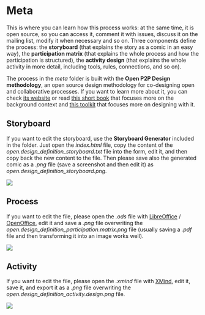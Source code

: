 Meta
====

This is where you can learn how this process works: at the same time, it is open source, so you can access it, comment it with issues, discuss it on the mailing list, modify it when necessary and so on.
Three components define the process: the **storyboard** (that explains the story as a comic in an easy way), the **participation matrix** (that explains the whole process and how the participation is structured), the **activity design** (that explains the whole activity in more detail, including tools, rules, connections, and so on).

The process in the *meta* folder is built with the **Open P2P Design methodology**, an open source design methodology for co-designing open and collaborative processes. If you want to learn more about it, you can check [its website](http://www.openp2pdesign.org) or read [this short book](http://www.issuu.com/openp2pdesign/docs/openp2pdesign.org_1.1_english) that focuses more on the background context and [this toolkit](http://www.issuu.com/openp2pdesign/docs/openp2pdesign.toolkit_pixelache) that focuses more on designing with it.

Storyboard
----------

If you want to edit the storyboard, use the **Storyboard Generator** included in the folder. Just open the *index.html* file, copy the content of the *open.design_definition_storyboard.txt* file into the form, edit it, and then copy back the new content to the file. Then please save also the generated comic as a *.png* file (save a screenshot and then edit it) as *open.design_definition_storyboard.png*.

<img src="https://github.com/OpenDesign-WorkingGroup/Open-Design-Definition/raw/master/meta/open.design_definition_storyboard.png">


Process
-------

If you want to edit the file, please open the *.ods* file with [LibreOffice](http://www.libreoffice.org/) / [OpenOffice](http://www.openoffice.org/), edit it and save a *.png* file overwriting the *open.design_definition_participation.matrix.png* file (usually saving a *.pdf* file and then transforming it into an image works well).

<img src="https://github.com/OpenDesign-WorkingGroup/Open-Design-Definition/raw/master/meta/open.design_definition_participation.matrix.png">


Activity
--------

If you want to edit the file, please open the *.xmind* file with [XMind](http://www.xmind.net/), edit it, save it, and export it as a *.png* file overwriting the *open.design_definition_activity.design.png* file.

<img src="https://github.com/OpenDesign-WorkingGroup/Open-Design-Definition/raw/master/meta/open.design_definition_activity.design.png">